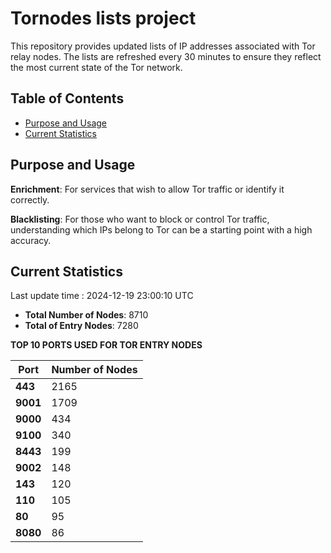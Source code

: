 # Tornodes lists project

This repository provides updated lists of IP addresses associated with Tor relay nodes. The lists are refreshed every 30 minutes to ensure they reflect the most current state of the Tor network.

## Table of Contents

- [Purpose and Usage](#purpose-and-usage)
- [Current Statistics](#current-statistics)


## Purpose and Usage

**Enrichment**: For services that wish to allow Tor traffic or identify it correctly.

**Blacklisting**: For those who want to block or control Tor traffic, understanding which IPs belong to Tor can be a starting point with a high accuracy.

## Current Statistics

Last update time : 2024-12-19 23:00:10 UTC

- **Total Number of Nodes**: 8710
- **Total of Entry Nodes**: 7280

**TOP 10 PORTS USED FOR TOR ENTRY NODES**

| **Port** | **Number of Nodes** |
|------|-----------------|
| **443**   | 2165  |
| **9001**   | 1709  |
| **9000**   | 434  |
| **9100**   | 340  |
| **8443**   | 199  |
| **9002**   | 148  |
| **143**   | 120  |
| **110**   | 105  |
| **80**   | 95  |
| **8080**   | 86  |


